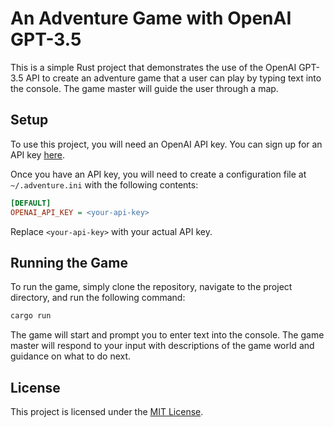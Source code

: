 # An Adventure Game with OpenAI GPT-3.5

This is a simple Rust project that demonstrates the use of the OpenAI GPT-3.5 API to create an adventure game that a user can play by typing text into the console. The game master will guide the user through a map.

## Setup
To use this project, you will need an OpenAI API key. You can sign up for an API key [here](https://beta.openai.com/signup/).

Once you have an API key, you will need to create a configuration file at `~/.adventure.ini` with the following contents:

```ini
[DEFAULT]
OPENAI_API_KEY = <your-api-key>
```

Replace `<your-api-key>` with your actual API key.

## Running the Game

To run the game, simply clone the repository, navigate to the project directory, and run the following command:

```sh
cargo run
```

The game will start and prompt you to enter text into the console. The game master will respond to your input with descriptions of the game world and guidance on what to do next.

## License
This project is licensed under the [MIT License](https://chat.openai.com/LICENSE).

